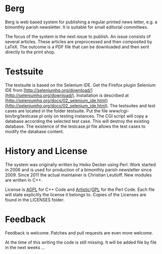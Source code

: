 Berg
====

Berg is web based system for publishing a regular printed news letter,
e.g. a bimonthly parish newsletter. It is suitable for small editorial
committees.

The focus of the system is the next issue to publish. An issue consists
of several articles. These articles are preprocessed and then composited
by LaTeX. The outcome is a PDF file that can be downloaded and then
sent directly to the print shop.


Testsuite
=========

The testsuite is based on the Selenium IDE. Get the Firefox plugin Selenium IDE
from [http://seleniumhq.org/download/](http://seleniumhq.org/download/).
Installation is described at [http://seleniumhq.org/docs/02_selenium_ide.html}(http://seleniumhq.org/docs/02_selenium_ide.html).
The testsuites and test cases are located in the folder testsuite.
Put the file www/cgi-bin/brg/testcase.pl only on testing instances.
The CGI script will copy a database according the selected test case.
This will destroy the existing database. The existence of the testcase.pl
file allows the test cases to modify the database content.


History and License
===================

The system was originally written by Heiko Decker using Perl. Work started
in 2006 and is used for production of a bimonthly parish newsletter since 2009.
Since 2011 the actual maintainer is Christian Leutloff. New modules are
written in C++.

License is [AGPL](https://www.gnu.org/licenses/agpl-3.0) for C++ Code and
[Artistic](http://www.perlfoundation.org/artistic_license_2_0)/[GPL](https://www.gnu.org/licenses/gpl-3.0)
for the Perl Code. Each file will state explicitly the license it belongs to.
Copies of the Licenses are found in the LICENSES folder.


Feedback
========

Feedback is welcome. Patches and pull requests are even more welcome.

At the time of this writing the code is still missing. It will be added file by file in the next weeks ...

